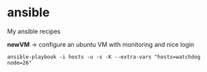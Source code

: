 # ansible
My ansible recipes

**newVM** -> configure an ubuntu VM with monitoring and nice login

```ansible-playbook -i hosts -u -s -K --extra-vars "hosts=watchdog node=26"```
